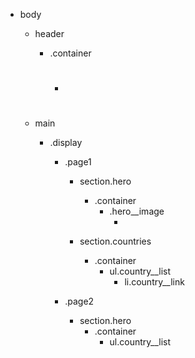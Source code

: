 

- body
  - header
    - .container
      - <h1>

  - main


    - .display
      - .page1

        - section.hero
          - .container
            - .hero__image
              - <img>

        - section.countries
          - .container
            - ul.country__list
              - li.country__link

      - .page2
        - section.hero
          - .container
            - ul.country__list
